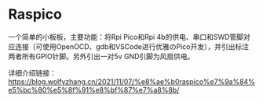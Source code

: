 # Raspico

一个简单的小板板，主要功能：将Rpi Pico和Rpi 4b的供电、串口和SWD管脚对应连接（可使用OpenOCD、gdb和VSCode进行优雅のPico开发），并引出标注两者所有GPIO针脚。另外引出一对5v GND引脚为风扇供电。  

详细介绍链接：https://blog.wolfyzhang.cn/2021/11/07/%e8%ae%b0raspico%e7%9a%84%e5%bc%80%e5%8f%91%e8%bf%87%e7%a8%8b/
